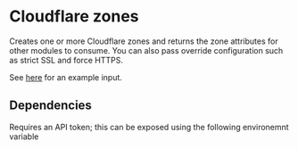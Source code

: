 # Cloudflare zones

Creates one or more Cloudflare zones and returns the zone attributes for other modules to consume. You can also pass override configuration such as strict SSL and force HTTPS.

See [here](https://raw.githubusercontent.com/heathen1878/terraform-cloudflare-zones/main/terraform.tfvars.example) for an example input.

## Dependencies

Requires an API token; this can be exposed using the following environemnt variable 